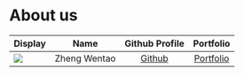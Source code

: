 # About us

Display |     Name     | Github Profile | Portfolio 
--------|:------------:|:--------------:|:---------:
![](https://via.placeholder.com/100.png?text=Photo) | Zheng Wentao | [Github](https://github.com/Zhengwinter/) | [Portfolio](docs/team/johndoe.md)

